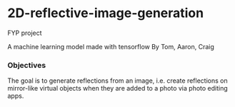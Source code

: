 # 2D-reflective-image-generation

FYP project

A machine learning model made with tensorflow
By Tom, Aaron, Craig


### Objectives

The goal is to generate reflections from an image, i.e. create reflections on mirror-like virtual objects when they are added to a photo via photo editing apps. 
